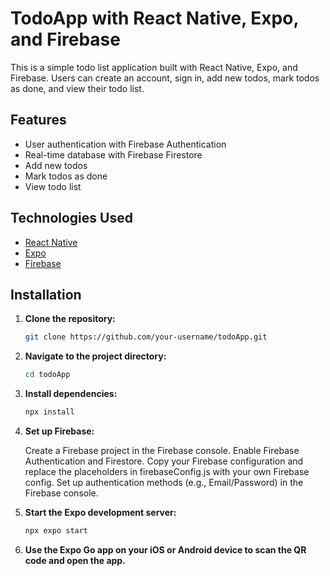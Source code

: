 # TodoApp with React Native, Expo, and Firebase

This is a simple todo list application built with React Native, Expo, and Firebase. Users can create an account, sign in, add new todos, mark todos as done, and view their todo list.

## Features

- User authentication with Firebase Authentication
- Real-time database with Firebase Firestore
- Add new todos
- Mark todos as done
- View todo list

## Technologies Used

- [React Native](https://reactnative.dev/)
- [Expo](https://expo.dev/)
- [Firebase](https://firebase.google.com/)

## Installation

1. **Clone the repository:**

   ```bash
   git clone https://github.com/your-username/todoApp.git

2. **Navigate to the project directory:**
   ```bash
   cd todoApp

4. **Install dependencies:**
   ```bash
   npx install

6. **Set up Firebase:**

   Create a Firebase project in the Firebase console.
   Enable Firebase Authentication and Firestore.
   Copy your Firebase configuration and replace the placeholders in firebaseConfig.js with your own Firebase config.
   Set up authentication methods (e.g., Email/Password) in the Firebase console.

7. **Start the Expo development server:**
   ```bash
   npx expo start
   
9. **Use the Expo Go app on your iOS or Android device to scan the QR code and open the app.**
